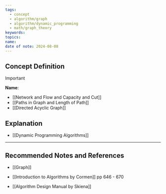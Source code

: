 ```yaml
---
tags:
  - concept
  - algorithm/graph
  - algorithm/dynamic_programming
  - math/graph_theory
keywords: 
topics: 
name: 
date of note: 2024-08-08
---
```


## Concept Definition

>[!important]
>**Name**: 


- [[Network and Flow and Capacity and Cut]]
- [[Paths in Graph and Length of Path]]
- [[Directed Acyclic Graph]]

## Explanation

- [[Dynamic Programming Algorithms]]


-----------
##  Recommended Notes and References



- [[Graph]]


- [[Introduction to Algorithms by Cormen]] pp 646 - 670
- [[Algorithm Design Manual by Skiena]] 